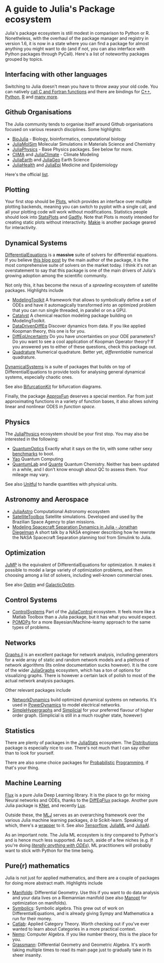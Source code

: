 # A guide to Julia's Package ecosystem

Julia's package ecosystem is still modest in comparison to Python or R. Nonetheless, with the overhaul of the package manager and registry in version 1.6, it is now in a state where you can find a package for almost anything you might want to do (and if not, you can also interface with Python packages through PyCall). Here's a list of noteworthy packages grouped by topics.


## Interfacing with other languages
Switching to Julia doesn't mean you have to throw away your old code. You can natively [call C and Fortran functions](https://docs.julialang.org/en/v1/manual/calling-c-and-fortran-code/index.html) and there are bindings for [C++](https://github.com/JuliaInterop/Cxx.jl), [Python](https://github.com/JuliaPy/PyCall.jl), [R](https://github.com/JuliaInterop/RCall.jl) and [many more](https://github.com/JuliaInterop).

## Github Organisations
The Julia community tends to organise itself around Github organisations focused on various research disciplines. Some highlights:
- [BioJulia](https://github.com/BioJulia) - Biology, bioinformatics, computational biology
- [JuliaMolSim](https://github.com/JuliaMolSim) Molecular Simulations in Materials Science and Chemistry
- [JuliaPhysics](https://github.com/JuliaPhysics) - Base Physics packages. See below for more.
- [CliMA](https://github.com/CliMA) and [JuliaClimate](https://github.com/JuliaClimate) - Climate Modeling
- [JuliaEarth](https://github.com/JuliaEarth) and [JuliaGeo](https://github.com/JuliaGeo) Earth Science
- [JuliaHealth](https://github.com/JuliaHealth) and [JuliaEpi](https://github.com/JuliaEpi) Medicine and Epidemiology

Here's the official [list](https://julialang.org/community/organizations/). 

## Plotting

Your first stop should be [Plots](https://github.com/JuliaPlots/Plots.jl), which provides an interface over multiple plotting backends, meaning you can switch to pyplot with a single call, and all your plotting code will work without modifications. Statistics people should look into [StatsPlots](https://github.com/JuliaPlots/StatsPlots.jl) and [Gadfly](http://gadflyjl.org/stable/). Note that Plots is mostly intended for creating static plots without interactivity. [Makie](http://makie.juliaplots.org/stable/index.html) is another package geared for interactivity.

## Dynamical Systems
[DifferentialEquations](https://diffeq.sciml.ai/stable/) is a **massive** suite of solvers for differential equations. If you believe [this blog post](http://www.stochasticlifestyle.com/comparison-differential-equation-solver-suites-matlab-r-julia-python-c-fortran/) by the main author of the package, it is the most comprehensive suite of solvers on the market today. I think it's not an overstatement to say that this package is one of the main drivers of Julia's growing adoption among the scientific community.

Not only this, it has become the nexus of a *sprawling* ecosystem of satellite packages. Highlights include
* [ModelingToolkit](https://github.com/SciML/ModelingToolkit.jl) A framework that allows to symbolically define a set of ODEs and have it automagically transformed into an optimized problem that you can run single threaded, in parallel or on a GPU.
* [Catalyst](https://github.com/SciML/Catalyst.jl) A chemical reaction modeling package building on ModelingToolkit.
* [DataDrivenDiffEq](https://github.com/SciML/DataDrivenDiffEq.jl) Discover dynamics from data. If you like applied Koopman theory, this one is for you.
* [DiffEqUncertainty](https://github.com/SciML/DiffEqUncertainty.jl) Do you have uncertainties on your ODE parameters? Do you want to see a cool application of Koopman Operator theory? If you answered yes to either of these questions, check this package out.
* [Quadrature](https://github.com/SciML/Quadrature.jl) Numerical quadrature. Better yet, *differentiable* numerical quadrature.

[DynamicalSystems](https://juliadynamics.github.io/DynamicalSystems.jl/latest/) is a suite of packages that builds on top of DifferentialEquations to provide tools for analysing general dynamical systems, especially chaotic ones. 

See also [BifurcationKit](https://github.com/rveltz/BifurcationKit.jl/) for bifurcation diagrams.

Finally, the package [ApproxFun](https://github.com/JuliaApproximation/ApproxFun.jl) deserves a special mention. Far from just approximating functions in a variety of function bases, it also allows solving linear and nonlinear ODES *in function space*.

## Physics
The [JuliaPhysics](https://github.com/JuliaPhysics) ecosystem should be your first stop. You may also be interested in the following:

* [QuantumOptics](https://qojulia.org/) Exactly what it says on the tin, with some rather sexy [benchmarks](https://qojulia.org/benchmarks) to boot.
* [Yao](https://github.com/QuantumBFS/Yao.jl) Quantum Computing
* [QuantumLab](https://github.com/vonDonnerstein/QuantumLab.jl) and [Quante](https://github.com/jarvist/Quante.jl) Quantum Chemistry. Neither has been updated in a while, and I don't know enough about QC to assess them. Your mileage may vary.

See also [Unitful](https://github.com/PainterQubits/Unitful.jl) to handle quantities with physical units.

## Astronomy and Aerospace
* [JuliaAstro](https://juliaastro.github.io/dev/index.html) Computational Astronomy ecosystem
* [SatelliteToolbox](https://github.com/JuliaSpace/SatelliteToolbox.jl) Satellite simulations. Developed and used by the Brazilian Space Agency to plan missions.
* [Modeling Spacecraft Separation Dynamics in Julia - Jonathan Diegelman](https://www.youtube.com/watch?v=tQpqsmwlfY0) A short talk by a NASA engineer describing how he rewrote the NASA Spacecraft Separation planning tool from Simulink to Julia.

## Optimization
[JuMP](https://jump.dev/) is the equivalent of DifferentialEquations for optimization. It makes it possible to model a large variety of optimization problems, and then choosing among a list of solvers, including well-known commercial ones.

See also [Optim](https://github.com/JuliaNLSolvers/Optim.jl) and [GalacticOptim](https://github.com/SciML/GalacticOptim.jl).

## Control Systems

* [ControlSystems](https://github.com/JuliaControl/ControlSystems.jl) Part of the [JuliaControl](https://github.com/JuliaControl) ecosystem. It feels more like a Matlab Toolbox than a Julia package, but it has what you would expect.
* [POMDPs](https://juliapomdp.github.io/POMDPs.jl/v0.4/) for a more Bayesian/Machine-learny approach to the same types of problems.

## Networks
[Graphs.jl](https://github.com/JuliaGraphs/Graphs.jl) is an excellent package for network analysis, including generators for a wide array of static and random network models and a plethora of network algorithms (Its online documentation sucks however). It is the core of the wider [JuliaGraphs](https://juliagraphs.github.io/) ecosystem, which has a ton of options for visualizing graphs. There is however a certain lack of polish to most of the actual network analysis packages.

Other relevant packages include
* [NetworkDynamics](https://github.com/PIK-ICoNe/NetworkDynamics.jl) build optimized dynamical systems on networks. It's used in [PowerDynamics](https://juliaenergy.github.io/PowerDynamics.jl/stable/) to model electrical networks.
* [SimpleHypergraphs](https://github.com/pszufe/SimpleHypergraphs.jl) and [Simplicial](https://github.com/nebneuron/Simplicial.jl) for your preferred flavour of higher order graph. (Simplicial is still in a much rougher state, however)

## Statistics
There are plenty of packages in the [JuliaStats](https://github.com/JuliaStats) ecosystem. The [Distributions](https://github.com/JuliaStats/Distributions.jl) package is especially nice to use. There's not much that I can say other than to look for yourself.

There are also some choice packages for [Probabilistic](https://turing.ml/dev/) [Programming](https://github.com/StanJulia/Stan.jl), if that's your thing.

## Machine Learning
[Flux](https://github.com/FluxML/Flux.jl) is a pure Julia Deep Learning library. It is the place to go for mixing Neural networks and ODEs, thanks to the [DiffEqFlux](https://github.com/SciML/DiffEqFlux.jl) package. Another pure Julia package is [KNet](https://denizyuret.github.io/Knet.jl/latest/install/), and recently [Lux](http://lux.csail.mit.edu/stable/).

Outside these, the [MLJ](https://github.com/alan-turing-institute/MLJ.jl) serves as an overarching framework over the various Julia machine learning packages, *à la* Scikit-learn. Speaking of which, there's a [wrapper](https://github.com/cstjean/ScikitLearn.jl) to it. See also [Tensorflow](https://github.com/malmaud/TensorFlow.jl), [JuliaML](https://github.com/JuliaML) and [JuliaAI](https://github.com/JuliaAI).

As an important note. The Julia ML ecosystem is *tiny* compared to Python's and is hence much less supported. As such, aside of a few niches (e.g. If you're doing [*literally anything with ODEs*](https://sciml.ai/)), ML practitioners will probably want to stick with Python for the time being.



## Pure(r) mathematics
Julia is not just for applied mathematics, and there are a couple of packages for doing more abstract math. Highlights include

* [Manifolds](https://github.com/JuliaManifolds/Manifolds.jl): Differential Geometry. Use this if you want to do data analysis and your data lives on a Riemannian manifold (see also [Manopt](https://github.com/JuliaManifolds/Manopt.jl) for optimization on manifolds).
* [Symbolics](https://juliasymbolics.org/): Symbolic algebra. This grew out of work on DifferentialEquations, and is already giving Sympy and Mathematica a run for their money.
* [Catlab](https://algebraicjulia.github.io/Catlab.jl/latest/): Applied Category Theory. Worth checking out if you've ever wanted to learn about Categories in a more practical context.
* [Nemo](https://nemocas.org/): Computer Algebra. If you like number theory, this is the place for you.
* [Grassmann](https://github.com/chakravala/Grassmann.jl): Differential Geometry and Geometric Algebra. It's worth taking multiple times to read its main page just to gradually take in its sheer insanity.